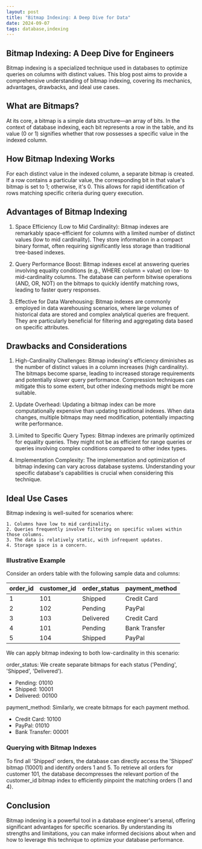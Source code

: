 ```yaml
---
layout: post
title: "Bitmap Indexing: A Deep Dive for Data"
date: 2024-09-07
tags: database,indexing
---
```


## Bitmap Indexing: A Deep Dive for Engineers

Bitmap indexing is a specialized technique used in databases to optimize queries on columns with distinct values. This blog post aims to provide a comprehensive understanding of bitmap indexing, covering its mechanics, advantages, drawbacks, and ideal use cases.

## What are Bitmaps?

At its core, a bitmap is a simple data structure—an array of bits. In the context of database indexing, each bit represents a row in the table, and its value (0 or 1) signifies whether that row possesses a specific value in the indexed column.

## How Bitmap Indexing Works

For each distinct value in the indexed column, a separate bitmap is created. If a row contains a particular value, the corresponding bit in that value's bitmap is set to 1; otherwise, it's 0. This allows for rapid identification of rows matching specific criteria during query execution.

## Advantages of Bitmap Indexing

1. Space Efficiency (Low to Mid Cardinality): Bitmap indexes are remarkably space-efficient for columns with a limited number of distinct values (low to mid cardinality). They store information in a compact binary format, often requiring significantly less storage than traditional tree-based indexes.

2. Query Performance Boost: Bitmap indexes excel at answering queries involving equality conditions (e.g., WHERE column = value) on low- to mid-cardinality columns. The database can perform bitwise operations (AND, OR, NOT) on the bitmaps to quickly identify matching rows, leading to faster query responses.

3. Effective for Data Warehousing: Bitmap indexes are commonly employed in data warehousing scenarios, where large volumes of historical data are stored and complex analytical queries are frequent. They are particularly beneficial for filtering and aggregating data based on specific attributes.

## Drawbacks and Considerations

1. High-Cardinality Challenges: Bitmap indexing's efficiency diminishes as the number of distinct values in a column increases (high cardinality). The bitmaps become sparse, leading to increased storage requirements and potentially slower query performance. Compression techniques can mitigate this to some extent, but other indexing methods might be more suitable.

2. Update Overhead: Updating a bitmap index can be more computationally expensive than updating traditional indexes. When data changes, multiple bitmaps may need modification, potentially impacting write performance.

3. Limited to Specific Query Types: Bitmap indexes are primarily optimized for equality queries. They might not be as efficient for range queries or queries involving complex conditions compared to other index types.

4. Implementation Complexity: The implementation and optimization of bitmap indexing can vary across database systems. Understanding your specific database's capabilities is crucial when considering this technique.

## Ideal Use Cases

Bitmap indexing is well-suited for scenarios where:

    1. Columns have low to mid cardinality.
    2. Queries frequently involve filtering on specific values within those columns.
    3. The data is relatively static, with infrequent updates.
    4. Storage space is a concern.

### Illustrative Example

Consider an orders table with the following sample data and columns:

| order_id | customer_id | order_status | payment_method |
|----------|-------------|--------------|----------------|
| 1        | 101         | Shipped      | Credit Card    |
| 2        | 102         | Pending      | PayPal         |
| 3        | 103         | Delivered    | Credit Card    |
| 4        | 101         | Pending      | Bank Transfer  |
| 5        | 104         | Shipped      | PayPal         |

We can apply bitmap indexing to both low-cardinality in this scenario:


order_status: We create separate bitmaps for each status ('Pending', 'Shipped', 'Delivered').

- Pending: 01010
- Shipped: 10001
- Delivered: 00100

payment_method: Similarly, we create bitmaps for each payment method.
- Credit Card: 10100
- PayPal: 01010
- Bank Transfer: 00001

### Querying with Bitmap Indexes

To find all 'Shipped' orders, the database can directly access the 'Shipped' bitmap (10001) and identify orders 1 and 5.
To retrieve all orders for customer 101, the database decompresses the relevant portion of the customer_id bitmap index to efficiently pinpoint the matching orders (1 and 4).

## Conclusion

Bitmap indexing is a powerful tool in a database engineer's arsenal, offering significant advantages for specific scenarios. By understanding its strengths and limitations, you can make informed decisions about when and how to leverage this technique to optimize your database performance.
